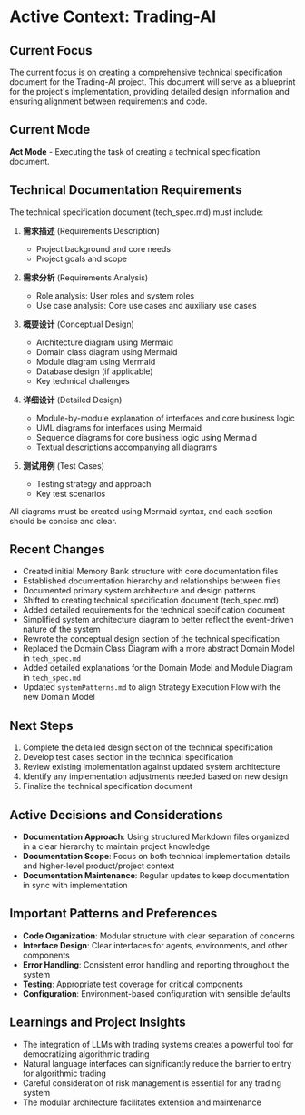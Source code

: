 # Active Context: Trading-AI

## Current Focus
The current focus is on creating a comprehensive technical specification document for the Trading-AI project. This document will serve as a blueprint for the project's implementation, providing detailed design information and ensuring alignment between requirements and code.

## Current Mode
**Act Mode** - Executing the task of creating a technical specification document.

## Technical Documentation Requirements
The technical specification document (tech_spec.md) must include:
1. **需求描述** (Requirements Description)
   - Project background and core needs
   - Project goals and scope

2. **需求分析** (Requirements Analysis)
   - Role analysis: User roles and system roles
   - Use case analysis: Core use cases and auxiliary use cases

3. **概要设计** (Conceptual Design)
   - Architecture diagram using Mermaid
   - Domain class diagram using Mermaid
   - Module diagram using Mermaid
   - Database design (if applicable)
   - Key technical challenges

4. **详细设计** (Detailed Design)
   - Module-by-module explanation of interfaces and core business logic
   - UML diagrams for interfaces using Mermaid
   - Sequence diagrams for core business logic using Mermaid
   - Textual descriptions accompanying all diagrams

5. **测试用例** (Test Cases)
   - Testing strategy and approach
   - Key test scenarios

All diagrams must be created using Mermaid syntax, and each section should be concise and clear.

## Recent Changes
- Created initial Memory Bank structure with core documentation files
- Established documentation hierarchy and relationships between files
- Documented primary system architecture and design patterns
- Shifted to creating technical specification document (tech_spec.md)
- Added detailed requirements for the technical specification document
- Simplified system architecture diagram to better reflect the event-driven nature of the system
- Rewrote the conceptual design section of the technical specification
- Replaced the Domain Class Diagram with a more abstract Domain Model in `tech_spec.md`
- Added detailed explanations for the Domain Model and Module Diagram in `tech_spec.md`
- Updated `systemPatterns.md` to align Strategy Execution Flow with the new Domain Model

## Next Steps
1. Complete the detailed design section of the technical specification
2. Develop test cases section in the technical specification
3. Review existing implementation against updated system architecture
4. Identify any implementation adjustments needed based on new design
5. Finalize the technical specification document

## Active Decisions and Considerations
- **Documentation Approach**: Using structured Markdown files organized in a clear hierarchy to maintain project knowledge
- **Documentation Scope**: Focus on both technical implementation details and higher-level product/project context
- **Documentation Maintenance**: Regular updates to keep documentation in sync with implementation

## Important Patterns and Preferences
- **Code Organization**: Modular structure with clear separation of concerns
- **Interface Design**: Clear interfaces for agents, environments, and other components
- **Error Handling**: Consistent error handling and reporting throughout the system
- **Testing**: Appropriate test coverage for critical components
- **Configuration**: Environment-based configuration with sensible defaults

## Learnings and Project Insights
- The integration of LLMs with trading systems creates a powerful tool for democratizing algorithmic trading
- Natural language interfaces can significantly reduce the barrier to entry for algorithmic trading
- Careful consideration of risk management is essential for any trading system
- The modular architecture facilitates extension and maintenance
